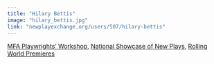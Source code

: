 ```yaml
---
title: "Hilary Bettis"
image: "hilary_bettis.jpg"
link: "newplayexchange.org/users/507/hilary-bettis"
---
```


[MFA Playwrights’ Workshop](/affiliated-artists/mfa-playwrights-workshop), [National Showcase of New Plays](/affiliated-artists/national-showcase-of-new-plays), [Rolling World Premieres](/affiliated-artists/rolling-world-premieres)
